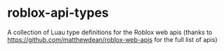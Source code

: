 # roblox-api-types

A collection of Luau type definitions for the Roblox web apis (thanks to https://github.com/matthewdean/roblox-web-apis for the full list of apis)
